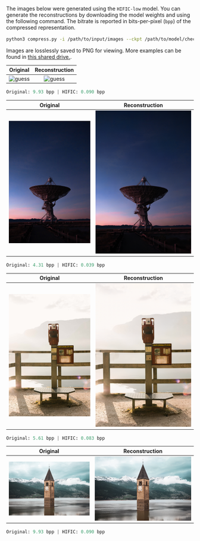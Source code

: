 The images below were generated using the `HIFIC-low` model. You can generate the reconstructions by downloading the model weights and using the following command. The bitrate is reported in bits-per-pixel (`bpp`) of the compressed representation.

```bash
python3 compress.py -i /path/to/input/images --ckpt /path/to/model/checkpoint --reconstruct
```

Images are losslessly saved to PNG for viewing. More examples can be found in [this shared drive.](https://drive.google.com/drive/folders/1lH1pTmekC1jL-gPi1fhEDuyjhfe5x6WG).

Original | Reconstruction
:-------------------------:|:-------------------------:
![guess](originals/cathedral_13.2bpp) | ![guess](hific/cathedral_RECON_0.168bpp)

```python
Original: 9.93 bpp | HIFIC: 0.090 bpp
```


Original | Reconstruction
:-------------------------:|:-------------------------:
![guess](originals/satellite_4.31bpp.png) | ![guess](hific/satellite_RECON_0.039bpp.png)

```python
Original: 4.31 bpp | HIFIC: 0.039 bpp
```

Original | Reconstruction
:-------------------------:|:-------------------------:
![guess](originals/telephone_5.61bpp.png) | ![guess](hific/telephone_RECON_0.083bpp.png)

```python
Original: 5.61 bpp | HIFIC: 0.083 bpp
```

Original | Reconstruction
:-------------------------:|:-------------------------:
![guess](originals/clocktower_9.93bpp.png) | ![guess](hific/clocktower_RECON_0.090bpp.png)

```python
Original: 9.93 bpp | HIFIC: 0.090 bpp
```
